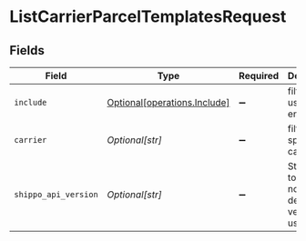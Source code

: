 # ListCarrierParcelTemplatesRequest


## Fields

| Field                                                              | Type                                                               | Required                                                           | Description                                                        |
| ------------------------------------------------------------------ | ------------------------------------------------------------------ | ------------------------------------------------------------------ | ------------------------------------------------------------------ |
| `include`                                                          | [Optional[operations.Include]](../../models/operations/include.md) | :heavy_minus_sign:                                                 | filter by user or enabled                                          |
| `carrier`                                                          | *Optional[str]*                                                    | :heavy_minus_sign:                                                 | filter by specific carrier                                         |
| `shippo_api_version`                                               | *Optional[str]*                                                    | :heavy_minus_sign:                                                 | String used to pick a non-default API version to use               |